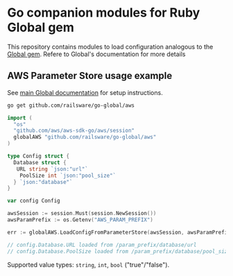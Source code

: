 # Go companion modules for Ruby Global gem

This repository contains modules to load configuration analogous to the [Global gem](https://github.com/railsware/global). Refere to Global's documentation for more details

## AWS Parameter Store usage example

See [main Global documentation](https://github.com/railsware/global#aws-parameter-store-1) for setup instructions.

```sh
go get github.com/railsware/go-global/aws
```

```go
import (
  "os"
  "github.com/aws/aws-sdk-go/aws/session"
  globalAWS "github.com/railsware/go-global/aws"
)

type Config struct {
  Database struct {
   URL string `json:"url"`
    PoolSize int `json:"pool_size"`
  } `json:"database"`
}

var config Config

awsSession := session.Must(session.NewSession())
awsParamPrefix := os.Getenv("AWS_PARAM_PREFIX")

err := globalAWS.LoadConfigFromParameterStore(awsSession, awsParamPrefix, &config)

// config.Database.URL loaded from /param_prefix/database/url
// config.Database.PoolSize loaded from /param_prefix/database/pool_size
```

Supported value types: `string`, `int`, `bool` ("true"/"false").
